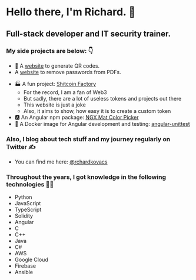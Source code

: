 # Hello there, I'm Richard. 👋

## Full-stack developer and IT security trainer.

### My side projects are below: 👇

- 🔳 A [website](https://en.qrkodgenerator.com/) to generate QR codes.
- A [website](https://pdfdecryptor.vercel.app/) to remove passwords from PDFs.
<!-- A [website](https://www.yournextcv.com) to create your own CV. -->
- 🏭 A<!--nd finally, a--> fun project: [Shitcoin Factory](https://www.shitcoinfactory.com)
  + For the record, I am a fan of Web3
  + But sadly, there are a lot of useless tokens and projects out there
  + This website is just a joke
  + Also, it aims to show, how easy it is to create a custom token
- 🅰️ An Angular npm package: [NGX Mat Color Picker](https://www.npmjs.com/package/ngx-mat-color-picker)
- 🐋 A Docker image for Angular development and testing: [angular-unittest](https://hub.docker.com/r/richardkovacs/angular-unittest)

### Also, I blog about tech stuff and my journey regularly on Twitter ✍️

- You can find me here: [@rchardkovacs](https://twitter.com/rchardkovacs)

### Throughout the years, I got knowledge in the following technologies 👨‍💻

- Python
- JavaScript
- TypeScript
- Solidity
- Angular
- C
- C++
- Java
- C#
- AWS
- Google Cloud
- Firebase
- Ansible

<!--
**kovrichard/kovrichard** is a ✨ _special_ ✨ repository because its `README.md` (this file) appears on your GitHub profile.

Here are some ideas to get you started:

- 🔭 I’m currently working on ...
- 🌱 I’m currently learning ...
- 👯 I’m looking to collaborate on ...
- 🤔 I’m looking for help with ...
- 💬 Ask me about ...
- 📫 How to reach me: ...
- 😄 Pronouns: ...
- ⚡ Fun fact: ...
-->

